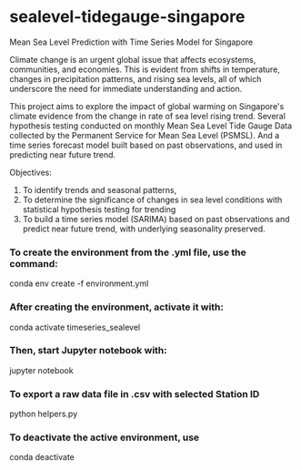 # sealevel-tidegauge-singapore
Mean Sea Level Prediction with Time Series Model for Singapore

Climate change is an urgent global issue that affects ecosystems, communities, and economies. This is evident from shifts in temperature, changes in precipitation patterns, and rising sea levels, all of which underscore the need for immediate understanding and action.

This project aims to explore the impact of global warming on Singapore's climate evidence from the change in rate of sea level rising trend. Several hypothesis testing conducted on monthly Mean Sea Level Tide Gauge Data collected by the Permanent Service for Mean Sea Level (PSMSL). And a time series forecast model built based on past observations, and used in predicting near future trend. 

Objectives: 

1. To identify trends and seasonal patterns, 
2. To determine the significance of changes in sea level conditions with statistical hypothesis testing for trending 
3. To build a time series model (SARIMA) based on past observations and predict near future trend, with underlying seasonality preserved.

### To create the environment from the .yml file, use the command:

conda env create -f environment.yml

### After creating the environment, activate it with:

conda activate timeseries_sealevel

### Then, start Jupyter notebook with:

jupyter notebook

### To export a raw data file in .csv with selected Station ID

python helpers.py

### To deactivate the active environment, use

conda deactivate

